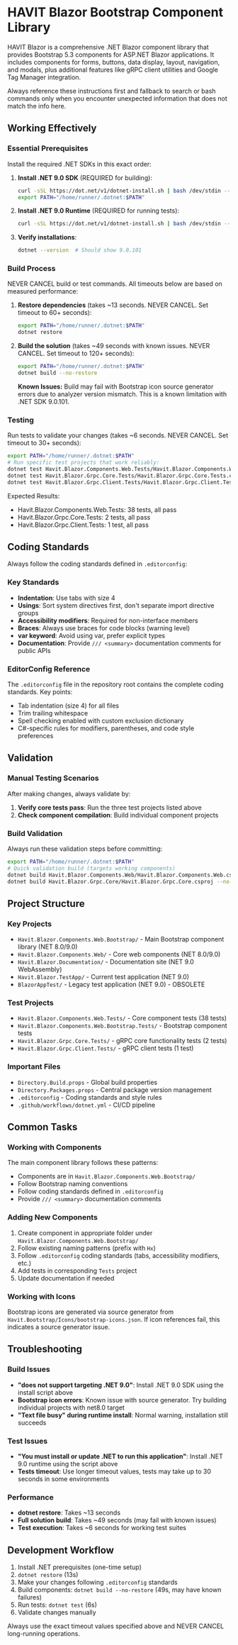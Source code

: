 # HAVIT Blazor Bootstrap Component Library

HAVIT Blazor is a comprehensive .NET Blazor component library that provides Bootstrap 5.3 components for ASP.NET Blazor applications. It includes components for forms, buttons, data display, layout, navigation, and modals, plus additional features like gRPC client utilities and Google Tag Manager integration.

Always reference these instructions first and fallback to search or bash commands only when you encounter unexpected information that does not match the info here.

## Working Effectively

### Essential Prerequisites
Install the required .NET SDKs in this exact order:

1. **Install .NET 9.0 SDK** (REQUIRED for building):
   ```bash
   curl -sSL https://dot.net/v1/dotnet-install.sh | bash /dev/stdin --version 9.0.101
   export PATH="/home/runner/.dotnet:$PATH"
   ```

2. **Install .NET 9.0 Runtime** (REQUIRED for running tests):
   ```bash
   curl -sSL https://dot.net/v1/dotnet-install.sh | bash /dev/stdin --version 9.0.7 --runtime dotnet
   ```

3. **Verify installations**:
   ```bash
   dotnet --version  # Should show 9.0.101
   ```

### Build Process
NEVER CANCEL build or test commands. All timeouts below are based on measured performance:

1. **Restore dependencies** (takes ~13 seconds. NEVER CANCEL. Set timeout to 60+ seconds):
   ```bash
   export PATH="/home/runner/.dotnet:$PATH"
   dotnet restore
   ```

2. **Build the solution** (takes ~49 seconds with known issues. NEVER CANCEL. Set timeout to 120+ seconds):
   ```bash
   export PATH="/home/runner/.dotnet:$PATH"
   dotnet build --no-restore
   ```
   **Known Issues:** Build may fail with Bootstrap icon source generator errors due to analyzer version mismatch. This is a known limitation with .NET SDK 9.0.101.

### Testing
Run tests to validate your changes (takes ~6 seconds. NEVER CANCEL. Set timeout to 30+ seconds):

```bash
export PATH="/home/runner/.dotnet:$PATH"
# Run specific test projects that work reliably:
dotnet test Havit.Blazor.Components.Web.Tests/Havit.Blazor.Components.Web.Tests.csproj --no-restore -p:TargetFramework=net8.0
dotnet test Havit.Blazor.Grpc.Core.Tests/Havit.Blazor.Grpc.Core.Tests.csproj --no-restore -p:TargetFramework=net8.0
dotnet test Havit.Blazor.Grpc.Client.Tests/Havit.Blazor.Grpc.Client.Tests.csproj --no-restore -p:TargetFramework=net8.0
```

Expected Results:
- Havit.Blazor.Components.Web.Tests: 38 tests, all pass
- Havit.Blazor.Grpc.Core.Tests: 2 tests, all pass  
- Havit.Blazor.Grpc.Client.Tests: 1 test, all pass

## Coding Standards

Always follow the coding standards defined in `.editorconfig`:

### Key Standards
- **Indentation**: Use tabs with size 4
- **Usings**: Sort system directives first, don't separate import directive groups
- **Accessibility modifiers**: Required for non-interface members
- **Braces**: Always use braces for code blocks (warning level)
- **var keyword**: Avoid using var, prefer explicit types
- **Documentation**: Provide `/// <summary>` documentation comments for public APIs

### EditorConfig Reference
The `.editorconfig` file in the repository root contains the complete coding standards. Key points:
- Tab indentation (size 4) for all files
- Trim trailing whitespace
- Spell checking enabled with custom exclusion dictionary
- C#-specific rules for modifiers, parentheses, and code style preferences

## Validation

### Manual Testing Scenarios
After making changes, always validate by:

1. **Verify core tests pass**: Run the three test projects listed above
2. **Check component compilation**: Build individual component projects

### Build Validation  
Always run these validation steps before committing:

```bash
export PATH="/home/runner/.dotnet:$PATH"
# Quick validation build (targets working components)
dotnet build Havit.Blazor.Components.Web/Havit.Blazor.Components.Web.csproj --no-restore -p:TargetFramework=net8.0
dotnet build Havit.Blazor.Grpc.Core/Havit.Blazor.Grpc.Core.csproj --no-restore -p:TargetFramework=net8.0
```

## Project Structure

### Key Projects
- `Havit.Blazor.Components.Web.Bootstrap/` - Main Bootstrap component library (NET 8.0/9.0)
- `Havit.Blazor.Components.Web/` - Core web components (NET 8.0/9.0)
- `Havit.Blazor.Documentation/` - Documentation site (NET 9.0 WebAssembly)
- `Havit.Blazor.TestApp/` - Current test application (NET 9.0)
- `BlazorAppTest/` - Legacy test application (NET 9.0) - OBSOLETE

### Test Projects
- `Havit.Blazor.Components.Web.Tests/` - Core component tests (38 tests)
- `Havit.Blazor.Components.Web.Bootstrap.Tests/` - Bootstrap component tests
- `Havit.Blazor.Grpc.Core.Tests/` - gRPC core functionality tests (2 tests)
- `Havit.Blazor.Grpc.Client.Tests/` - gRPC client tests (1 test)

### Important Files
- `Directory.Build.props` - Global build properties
- `Directory.Packages.props` - Central package version management
- `.editorconfig` - Coding standards and style rules
- `.github/workflows/dotnet.yml` - CI/CD pipeline

## Common Tasks

### Working with Components
The main component library follows these patterns:
- Components are in `Havit.Blazor.Components.Web.Bootstrap/`
- Follow Bootstrap naming conventions
- Follow coding standards defined in `.editorconfig`
- Provide `/// <summary>` documentation comments

### Adding New Components
1. Create component in appropriate folder under `Havit.Blazor.Components.Web.Bootstrap/`
2. Follow existing naming patterns (prefix with `Hx`)
3. Follow `.editorconfig` coding standards (tabs, accessibility modifiers, etc.)
4. Add tests in corresponding `Tests` project
5. Update documentation if needed

### Working with Icons
Bootstrap icons are generated via source generator from `Havit.Bootstrap/Icons/bootstrap-icons.json`. If icon references fail, this indicates a source generator issue.

## Troubleshooting

### Build Issues
- **"does not support targeting .NET 9.0"**: Install .NET 9.0 SDK using the install script above
- **Bootstrap icon errors**: Known issue with source generator. Try building individual projects with net8.0 target
- **"Text file busy" during runtime install**: Normal warning, installation still succeeds

### Test Issues  
- **"You must install or update .NET to run this application"**: Install .NET 9.0 runtime using the script above
- **Tests timeout**: Use longer timeout values, tests may take up to 30 seconds in some environments

### Performance
- **dotnet restore**: Takes ~13 seconds
- **Full solution build**: Takes ~49 seconds (may fail with known issues)
- **Test execution**: Takes ~6 seconds for working test suites

## Development Workflow
1. Install .NET prerequisites (one-time setup)
2. `dotnet restore` (13s)
3. Make your changes following `.editorconfig` standards
4. Build components: `dotnet build --no-restore` (49s, may have known failures)
5. Run tests: `dotnet test` (6s) 
6. Validate changes manually

Always use the exact timeout values specified above and NEVER CANCEL long-running operations.